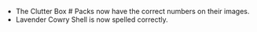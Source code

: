 ---
---

- The Clutter Box # Packs now have the correct numbers on their images.
- Lavender Cowry Shell is now spelled correctly.
